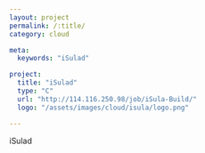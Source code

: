 ```yaml
---
layout: project
permalink: /:title/
category: cloud

meta:
  keywords: "iSulad"

project:
  title: "iSulad"
  type: "C"
  url: "http://114.116.250.98/job/iSula-Build/"
  logo: "/assets/images/cloud/isula/logo.png"

---	
```

<p>iSulad</p>